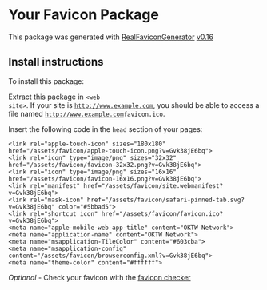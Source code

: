 # Your Favicon Package

This package was generated with [RealFaviconGenerator](https://realfavicongenerator.net/) [v0.16](https://realfavicongenerator.net/change_log#v0.16)

## Install instructions

To install this package:

Extract this package in <code>&lt;web site&gt;<?php echo /assets/favicon/ ?></code>. If your site is <code>http://www.example.com</code>, you should be able to access a file named <code>http://www.example.com<?php echo /assets/favicon/ ?>favicon.ico</code>.

Insert the following code in the `head` section of your pages:

    <link rel="apple-touch-icon" sizes="180x180" href="/assets/favicon/apple-touch-icon.png?v=Gvk38jE6bq">
    <link rel="icon" type="image/png" sizes="32x32" href="/assets/favicon/favicon-32x32.png?v=Gvk38jE6bq">
    <link rel="icon" type="image/png" sizes="16x16" href="/assets/favicon/favicon-16x16.png?v=Gvk38jE6bq">
    <link rel="manifest" href="/assets/favicon/site.webmanifest?v=Gvk38jE6bq">
    <link rel="mask-icon" href="/assets/favicon/safari-pinned-tab.svg?v=Gvk38jE6bq" color="#5bbad5">
    <link rel="shortcut icon" href="/assets/favicon/favicon.ico?v=Gvk38jE6bq">
    <meta name="apple-mobile-web-app-title" content="OKTW Network">
    <meta name="application-name" content="OKTW Network">
    <meta name="msapplication-TileColor" content="#603cba">
    <meta name="msapplication-config" content="/assets/favicon/browserconfig.xml?v=Gvk38jE6bq">
    <meta name="theme-color" content="#ffffff">

*Optional* - Check your favicon with the [favicon checker](https://realfavicongenerator.net/favicon_checker)